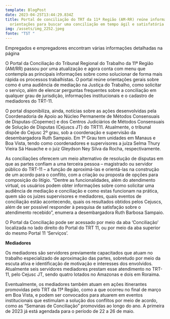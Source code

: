 ```yaml
---
template: BlogPost
date: 2023-04-25T13:44:29.834Z
title: Portal de conciliação do TRT da 11ª Região (AM-RR) reúne informações e
  orientações para buscar uma conciliação em tempo ágil e satisfatória
img: /assets/img_2252.jpeg
fonte: "TST "
---
```

Empregados e empregadores encontram várias informações detalhadas na página

O Portal da Conciliação do Tribunal Regional do Trabalho da 11ª Região (AM/RR) passou por uma atualização e agora conta com menu que contempla as principais informações sobre como solucionar de forma mais rápida os processos trabalhistas. O portal reúne orientações gerais sobre como é uma audiência de mediação na Justiça do Trabalho, como solicitar o serviço, além de elencar perguntas frequentes sobre a conciliação em qualquer grau de jurisdição, informações institucionais e o cadastro de mediadores do TRT-11.

O portal disponibiliza, ainda, notícias sobre as ações desenvolvidas pela Coordenadoria de Apoio ao Núcleo Permanente de Métodos Consensuais de Disputas-(Copemec) e dos Centros Judiciários de Métodos Consensuais de Solução de Disputas (Cejuscs JT) do TRT11. Atualmente, o tribunal dispõe do Cejusc 2º grau, sob a coordenação e supervisão da desembargadora Ruth Sampaio. Em 1º Grau tem unidades em Manaus e Boa Vista, tendo como coordenadores e supervisores a juíza Selma Thury Vieira Sá Hauache e o juiz Gleydson Ney Silva da Rocha, respectivamente.

As conciliações oferecem um meio alternativo de resolução de disputas em que as partes confiam a uma terceira pessoa – magistrado ou servidor público do TRT-11 – a função de aproximá-las e orientá-las na construção de um acordo para o conflito, com a criação ou proposta de opções para composição do litígio. “Dentre as funcionalidades, além do atendimento virtual, os usuários podem obter informações sobre como solicitar uma audiência de mediação e conciliação e como estas funcionam na prática, quem são os juízes supervisores e mediadores, quais eventos de conciliação estão acontecendo, quais os resultados obtidos pelos Cejuscs, além de ser possível responder à pesquisa de satisfação sobre o atendimento recebido”, enumera a desembargadora Ruth Barbosa Sampaio.

O Portal da Conciliação pode ser acessado por meio da aba ‘Conciliação’ localizada no lado direito do Portal do TRT 11, ou por meio da aba superior do mesmo Portal 11 ‘Serviços’.

**Mediadores**

Os mediadores são servidores previamente capacitados que atuam no trabalho especializado de aproximação das partes, sobretudo por meio da escuta ativa e identificação de motivação e interesses dos envolvidos. Atualmente seis servidores mediadores prestam esse atendimento no TRT-11, pelo Cejusc JT, sendo quatro lotados no Amazonas e dois em Roraima.

Eventualmente, os mediadores também atuam em ações itinerantes promovidas pelo TRT da 11ª Região, como a que ocorreu no final de março em Boa Vista, e podem ser convocados para atuarem em eventos institucionais que estimulam a solução dos conflitos por meio de acordo, como as “Semanas de Conciliação” promovidas ao longo do ano. A primeira de 2023 já está agendada para o período de 22 a 26 de maio.